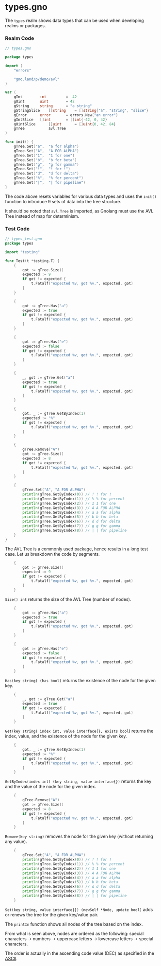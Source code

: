 # types.gno

The `types` realm shows data types that can be used when developing realms or packages.

### Realm Code

```go
// types.gno

package types

import (
	"errors"

	"gno.land/p/demo/avl"
)

var (
	gInt		int      	= -42
	gUint		uint    	= 42
	gString		string  	= "a string"
	gStringSlice	[]string	= []string{"a", "string", "slice"}
	gError		error   	= errors.New("an error")
	gIntSlice  	[]int    	= []int{-42, 0, 42}
	gUintSlice  	[]uint   	= []uint{0, 42, 84}
	gTree        	avl.Tree
)

func init() {
	gTree.Set("a", 	"a for alpha")
	gTree.Set("A", 	"A FOR ALPHA")
	gTree.Set("1", 	"1 for one")
	gTree.Set("b", 	"b for beta")
	gTree.Set("g", 	"g for gamma")
	gTree.Set("!", 	"! for !")
	gTree.Set("d", 	"d for delta")
	gTree.Set("%", 	"% for percent")
	gTree.Set("|", 	"| for pipeline")
}
```

The code above resets variables for various data types and uses the `init()` function to introduce 9 sets of data into the tree structure.

It should be noted that `avl.Tree` is imported, as Gnolang must use the AVL Tree instead of map for determinism.

### Test Code

```go
// types_test.gno
package types

import "testing"

func Test(t *testing.T) {
	{
		got := gTree.Size()
		expected := 9
		if got != expected {
			t.Fatalf("expected %v, got %v.", expected, got)
		}
	}

	{
		got := gTree.Has("a")
		expected := true
		if got != expected {
			t.Fatalf("expected %v, got %v.", expected, got)
		}
	}

	{
		got := gTree.Has("e")
		expected := false
		if got != expected {
			t.Fatalf("expected %v, got %v.", expected, got)
		}
	}

	{
		_, got := gTree.Get("a") 
		expected := true
		if got != expected {
			t.Fatalf("expected %v, got %v.", expected, got)
		}
	}

	{
		got, _ := gTree.GetByIndex(1)
		expected := "%"
		if got != expected {
			t.Fatalf("expected %v, got %v.", expected, got)
		}
	}

	{
		gTree.Remove("A")
		got := gTree.Size()
		expected := 8
		if got != expected {
			t.Fatalf("expected %v, got %v.", expected, got)
		}
	}

	{
		gTree.Set("A", "A FOR ALPHA")
		println(gTree.GetByIndex(0)) // ! ! for !
		println(gTree.GetByIndex(1)) // % % for percent
		println(gTree.GetByIndex(2)) // 1 1 for one
		println(gTree.GetByIndex(3)) // A A FOR ALPHA
		println(gTree.GetByIndex(4)) // a a for alpha
		println(gTree.GetByIndex(5)) // b b for beta
		println(gTree.GetByIndex(6)) // d d for delta
		println(gTree.GetByIndex(7)) // g g for gamma
		println(gTree.GetByIndex(8)) // | | for pipeline
	}
}

```

The AVL Tree is a commonly used package, hence results in a long test case. Let us breakdown the code by segments.



```go
	{
		got := gTree.Size()
		expected := 9
		if got != expected {
			t.Fatalf("expected %v, got %v.", expected, got)
		}
	}
```

`Size() int` returns the size of the AVL Tree (number of nodes).



```go
	{
		got := gTree.Has("a")
		expected := true
		if got != expected {
			t.Fatalf("expected %v, got %v.", expected, got)
		}
	}

	{
		got := gTree.Has("e")
		expected := false
		if got != expected {
			t.Fatalf("expected %v, got %v.", expected, got)
		}
	}
```

`Has(key string) (has bool)` returns the existence of the node for the given key.



```go
	{
		_, got := gTree.Get("a") 
		expected := true
		if got != expected {
			t.Fatalf("expected %v, got %v.", expected, got)
		}
	}
```

`Get(key string) index int, value interface{}, exists bool`) returns the index, value, and the existence of the node for the given key.



```go
	{
		got, _ := gTree.GetByIndex(1)
		expected := "%"
		if got != expected {
			t.Fatalf("expected %v, got %v.", expected, got)
		}
	}
```

`GetByIndex(index int) (key string, value interface{})` returns the key and the value of the node for the given index.



```go
	{
		gTree.Remove("A")
		got := gTree.Size()
		expected := 8
		if got != expected {
			t.Fatalf("expected %v, got %v.", expected, got)
		}
	}
```

`Remove(key string)` removes the node for the given key (without returning any value).



```go
	{
		gTree.Set("A", "A FOR ALPHA")
		println(gTree.GetByIndex(0)) // ! ! for !
		println(gTree.GetByIndex(1)) // % % for percent
		println(gTree.GetByIndex(2)) // 1 1 for one
		println(gTree.GetByIndex(3)) // A A FOR ALPHA
		println(gTree.GetByIndex(4)) // a a for alpha
		println(gTree.GetByIndex(5)) // b b for beta
		println(gTree.GetByIndex(6)) // d d for delta
		println(gTree.GetByIndex(7)) // g g for gamma
		println(gTree.GetByIndex(8)) // | | for pipeline
	}
```

`Set(key string, value interface{}) (newSelf *Node, update bool)` adds or renews the tree for the given key/value pair.

The `printIn` function shows all nodes of the tree based on the index.

From what is seen above, nodes are ordered as the following: special characters -> numbers -> uppercase letters -> lowercase letters ->  special characters.

The order is actually in the ascending code value (DEC) as specified in the [ASCII](https://www.asciitable.com/asciifull.gif).
